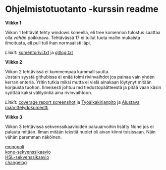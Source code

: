 # Ohjelmistotuotanto -kurssin readme
**Viikko 1**

Viikon 1 tehtävät tehty windows koneella, eli tree komennon tulostus saattaa olla *vähän* poikkeava. Tehtävässä 17 ei tullut tuota mallin mukaista ilmoitusta, eli pull tuli ihan normaalisti läpi.

*Linkit:*
[komentorivi.txt](https://github.com/attesan/ot-harjoitustyo/blob/master/laskarit/viikko1/komentorivi.txt) ja 
[gitlog.txt](https://github.com/attesan/ot-harjoitustyo/blob/master/laskarit/viikko1/gitlog.txt)

**Viikko 2**

Viikon 2 tehtävissä ei kummempaa kummallisuutta.  
Jostain syystä githubissa ei enää toimi rivinvaihdot jos painaa vain yhden kerran enteriä. Yritin tutkia miksi mutta ei vielä ainakaan löytynyt mitään korjausta tuohon. Ilmeisesti johtuu md tiedostopäätteestä ja pitää vaan käsin syöttää kaksi välilyöntiä aina rivinvaihtoon.

*Linkit:*
[coverage report screenshot](https://github.com/attesan/ot-harjoitustyo/blob/master/laskarit/viikko2/coverage_report_screenshot.PNG) ja 
[Työaikakirjanpito](https://github.com/attesan/ot-harjoitustyo/blob/master/dokumentaatio/tyoaikakirjanpito.md) ja 
[Alustava määrittelydokumentti](https://github.com/attesan/ot-harjoitustyo/blob/master/dokumentaatio/vaatimusmaarittely.md)
  
**Viikko 3**
  
Viikon 3 tehtävissä sekvenssikaavioiden paluuarvoihin lisätty None jos ei palauta mitään. Ilman mitään tekstiä nuolet oli aivan kiinni toisissaan. Näin vähän paremman näköinen.  
  
[monopoli](https://github.com/attesan/ot-harjoitustyo/blob/master/laskarit/viikko3/monopoli.markdown)  
[kone-sekvenssikaavio](https://github.com/attesan/ot-harjoitustyo/blob/master/laskarit/viikko3/sekvenssikaavio.markdown)  
[HSL-sekvenssikaavio](https://github.com/attesan/ot-harjoitustyo/blob/master/laskarit/viikko3/HSLsekvenssikaavio.markdown)  
[changelog](https://github.com/attesan/ot-harjoitustyo/blob/master/dokumentaatio/changelog.md)  
